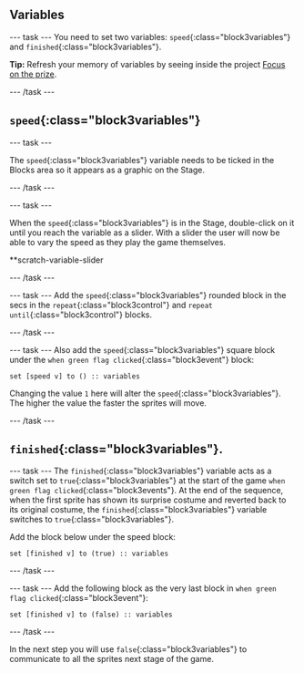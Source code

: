 ## Variables

--- task ---
You need to set two variables: `speed`{:class="block3variables"} and `finished`{:class="block3variables"}.

**Tip:** Refresh your memory of variables by seeing inside the project [Focus on the prize](https://learning-admin.raspberrypi.org/en/projects/focus-on-the-prize).

--- /task ---

## `speed`{:class="block3variables"}
--- task ---

The `speed`{:class="block3variables"} variable needs to be ticked in the Blocks area so it appears as a graphic on the Stage. 

--- /task ---

--- task ---

When the `speed`{:class="block3variables"} is in the Stage, double-click on it until you reach the variable as a slider. With a slider the user will now be able to vary the speed as they play the game themselves.

**scratch-variable-slider

--- /task ---

--- task ---
Add the  `speed`{:class="block3variables"} rounded block in the secs in the `repeat`{:class="block3control"} and `repeat until`{:class="block3control"} blocks.

--- /task ---

--- task ---
Also add the `speed`{:class="block3variables"} square block under the `when green flag clicked`{:class="block3event"} block:

```blocks3
set [speed v] to () :: variables
```
Changing the value `1` here will alter the `speed`{:class="block3variables"}. The higher the value the faster the sprites will move.

--- /task ---

## `finished`{:class="block3variables"}.

--- task ---
The `finished`{:class="block3variables"} variable acts as a switch set to `true`{:class="block3variables"} at the start of the game `when green flag clicked`{:class="block3events"}. At the end of the sequence, when the first sprite has shown its surprise costume and reverted back to its original costume, the `finished`{:class="block3variables"} variable switches to `true`{:class="block3variables"}.

Add the block  below under the speed block:

```blocks3
set [finished v] to (true) :: variables
```
--- /task ---

--- task ---
Add the following block as the very last block in `when green flag clicked`{:class="block3event"}:

```blocks3
set [finished v] to (false) :: variables
```
--- /task ---

In the next step you will use `false`{:class="block3variables"} to communicate to all the sprites next stage of the game.
